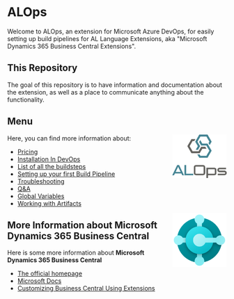 # ALOps
Welcome to ALOps, an extension for Microsoft Azure DevOps, for easily setting up build pipelines for AL Language Extensions, aka "Microsoft Dynamics 365 Business Central Extensions". 

## This Repository
The goal of this repository is to have information and documentation about the extension, as well as a place to communicate anything about the functionality.

## Menu
<img align="right" width="125" src="img/logo.png">

Here, you can find more information about:

- [Pricing](https://marketplace.visualstudio.com/items?itemName=Hodor.hodor-alops&ssr=false#pricing)
- [Installation In DevOps](/Documentation/installation.md)
- [List of all the buildsteps](/Documentation/BuildSteps.md)
- [Setting up your first Build Pipeline](/Documentation/SettingUpYourFirstBuild.md)
- [Troubleshooting](/Documentation/Troubleshooting.md)
- [Q&A](/Documentation/QnA.md)
- [Global Variables](/Documentation/Globals.md)
- [Working with Artifacts](/Documentation/WorkingWithArtifacts.md)

<img align="right" width="125" src="img/icon.png">

## More Information about Microsoft Dynamics 365 Business Central 
Here is some more information about **Microsoft Dynamics 365 Business Central**

- [The official homepage](https://dynamics.microsoft.com/en-us/business-central/overview/)
- [Microsoft Docs](https://docs.microsoft.com/en-us/dynamics365/business-central/product-get-started)
- [Customizing Business Central Using Extensions](https://docs.microsoft.com/en-us/dynamics365/business-central/ui-extensions)
